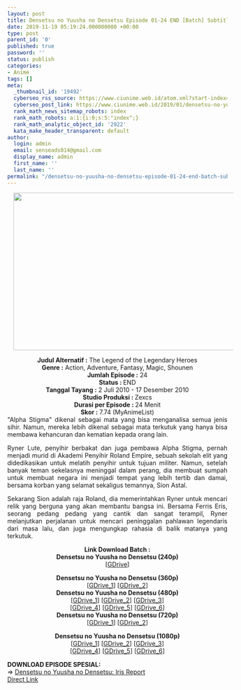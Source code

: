 ```yaml
---
layout: post
title: Densetsu no Yuusha no Densetsu Episode 01-24 END [Batch] Subtitle Indonesia
date: 2019-11-19 05:19:24.000000000 +00:00
type: post
parent_id: '0'
published: true
password: ''
status: publish
categories:
- Anime
tags: []
meta:
  _thumbnail_id: '19492'
  cyberseo_rss_source: https://www.ciunime.web.id/atom.xml?start-index=2401&max-results=150
  cyberseo_post_link: https://www.ciunime.web.id/2019/01/densetsu-no-yuusha-no-densetsu-episode.html
  rank_math_news_sitemap_robots: index
  rank_math_robots: a:1:{i:0;s:5:"index";}
  rank_math_analytic_object_id: '2922'
  kata_make_header_transparent: default
author:
  login: admin
  email: senseads014@gmail.com
  display_name: admin
  first_name: ''
  last_name: ''
permalink: "/densetsu-no-yuusha-no-densetsu-episode-01-24-end-batch-subtitle-indonesia/"
---
```

<div class="separator" style="clear: both; text-align: center;"><a href="https://4.bp.blogspot.com/-LOKvmc7XTk4/XDDKwAoXIaI/AAAAAAAAGSg/TYhq_sCMN_clK77K4mXwYz4sOXomDV3FQCLcBGAs/s1600/Densetsu%2Bno%2BYuusha%2Bno%2BDensetsu.png" imageanchor="1" style="margin-left: 1em; margin-right: 1em;"><img border="0" data-original-height="720" data-original-width="1280" height="360" src="{{ site.baseurl }}/assets/2019/11/Densetsu%2Bno%2BYuusha%2Bno%2BDensetsu.png" width="640" /></a></div>
<p>
<div style="text-align: center;"><b>Judul Alternatif :</b> The Legend of the Legendary Heroes</div>
<div style="text-align: center;"><b><b>Genre :</b></b> Action, Adventure, Fantasy, Magic, Shounen</div>
<div style="text-align: center;"><b>Jumlah Episode :</b> 24<br /><b>Status :&nbsp;</b>END<br /><b>Tanggal Tayang :</b> 2 Juli 2010 - 17 Desember 2010<br /><b>Studio Produksi : </b>Zexcs<br /><b>Durasi per Episode :&nbsp;</b>24 Menit</div>
<div style="text-align: center;"><b>Skor :</b> 7.74 (MyAnimeList)</div>
<div style="text-align: justify;"></div>
<div style="text-align: justify;">"Alpha Stigma" dikenal sebagai mata yang bisa menganalisa semua jenis sihir. Namun, mereka lebih dikenal sebagai mata terkutuk yang hanya bisa membawa kehancuran dan kematian kepada orang lain.</p>
<p>Ryner Lute, penyihir berbakat dan juga pembawa Alpha Stigma, pernah menjadi murid di Akademi Penyihir Roland Empire, sebuah sekolah elit yang didedikasikan untuk melatih penyihir untuk tujuan militer. Namun, setelah banyak teman sekelasnya meninggal dalam perang, dia membuat sumpah untuk membuat negara ini menjadi tempat yang lebih tertib dan damai, bersama korban yang selamat sekaligus temannya, Sion Astal.</p>
<p>Sekarang Sion adalah raja Roland, dia memerintahkan Ryner untuk mencari relik yang berguna yang akan membantu bangsa ini. Bersama Ferris Eris, seorang pedang pedang yang cantik dan sangat terampil, Ryner melanjutkan perjalanan untuk mencari peninggalan pahlawan legendaris dari masa lalu, dan juga mengungkap rahasia di balik matanya yang terkutuk.</p></div>
<div style="text-align: justify;"></div>
<div style="text-align: justify;"></div>
<div style="text-align: center;"><b>Link Download Batch :</b></div>
<div style="text-align: center;">
<div style="text-align: center;"><b>Densetsu no Yuusha no Densetsu (240p)</b></div>
<div style="text-align: center;">[<a href="https://drive.google.com/uc?export=download&amp;id=1m8kQN4lePIa2RjLsi1LXe6Ln4eaEjbiT" target="_blank" rel="noopener">GDrive</a>]</div>
<p></div>
<div style="text-align: center;"><b>Densetsu no Yuusha no Densetsu (360p)</b></div>
<div style="text-align: center;">[<a href="https://drive.google.com/uc?export=download&amp;id=1BWvBBbzwT136i_sNkShsU49fhm6EBfaw" target="_blank" rel="noopener">GDrive_1</a>] [<a href="https://drive.google.com/uc?export=download&amp;id=1T59mqrZj_TmiHaUlgmn5izKzbureg9DN" target="_blank" rel="noopener">GDrive_2</a>]</div>
<div style="text-align: center;"></div>
<div style="text-align: center;"><b>Densetsu no Yuusha no Densetsu (480p)</b><br />[<a href="https://drive.google.com/uc?id=1BsRrAQl97JjI3fF8qI9Dw3hwJOXV811g" target="_blank" rel="noopener">GDrive_1</a>] [<a href="https://drive.google.com/uc?id=1D80jzVtc0s1RBhfOwgbWzIUuikD6eVag" target="_blank" rel="noopener">GDrive_2</a>] [<a href="https://drive.google.com/uc?id=11gYC8JpeaOauTU-maJJvQF6MQbJOnLNy" target="_blank" rel="noopener">GDrive_3</a>]<br />[<a href="https://drive.google.com/uc?export=download&amp;id=1qXHTaRsBcWd7N7kFfA31AocqybpyVDU6" target="_blank" rel="noopener">GDrive_4</a>] [<a href="https://drive.google.com/uc?export=download&amp;id=1hHaTOoRrSZZlj6FFoDnp95ncj1bOqUz1" target="_blank" rel="noopener">GDrive_5</a>] [<a href="https://drive.google.com/uc?export=download&amp;id=0B71ihicczfvobm1LN21PZ2lnd0U" target="_blank" rel="noopener">GDrive_6</a>]</div>
<div style="text-align: center;"><b>Densetsu no Yuusha no Densetsu (720p)</b><br />[<a href="https://drive.google.com/uc?export=download&amp;id=1Xkhkndd9u2MiC8ojsCitScZxf1GZfGoE" target="_blank" rel="noopener">GDrive_1</a>] [<a href="https://drive.google.com/uc?export=download&amp;id=13OmauY9BNuO6U629ZIvcwshYJY1x4alp" target="_blank" rel="noopener">GDrive_2</a>]</p>
<p><b>Densetsu no Yuusha no Densetsu (1080p)</b><br />[<a href="https://drive.google.com/uc?id=15wWDFe7AjHdxt4vyBILBqfeZvVhNk8ix" target="_blank" rel="noopener">GDrive_1</a>] [<a href="https://drive.google.com/uc?id=19V6MbcAtsvH6xKNkUDIwevINsGbNSmaE" target="_blank" rel="noopener">GDrive_2</a>] [<a href="https://drive.google.com/uc?id=156S1oS4OwUAm6zIklnd6f3xxXlz3ht3f" target="_blank" rel="noopener">GDrive_3</a>]<br />[<a href="https://drive.google.com/uc?export=download&amp;id=0B71ihicczfvoWXNPblV6bEY2dGs" target="_blank" rel="noopener">GDrive_4</a>] [<a href="https://drive.google.com/uc?id=1GXTrzuyzLx4dGH7pWEZjR0e08On-IauU" target="_blank" rel="noopener">GDrive_5</a>] [<a href="https://drive.google.com/uc?id=1SYEuC9OABU5Qx7oqNKh2YS3ekBORPE4M" target="_blank" rel="noopener">GDrive_6</a>]
<div style="text-align: left;"></div>
<div style="text-align: left;"></div>
<div style="text-align: left;"><b>DOWNLOAD EPISODE SPESIAL:</b></div>
<div style="text-align: left;"></div>
<div style="text-align: left;">=&gt;&nbsp;<a href="https://www.ciunime.web.id/2019/08/densetsu-no-yuusha-no-densetsu-iris.html" target="_blank" rel="noopener">Densetsu no Yuusha no Densetsu: Iris Report</a></div>
<div style="text-align: left;"></div>
</div>
<link rel="stylesheet" href="https://cdnjs.cloudflare.com/ajax/libs/font-awesome/4.7.0/css/font-awesome.min.css" />
<div class="divbtn"> <a href="https://handymansurrender.com/fihup8buzv?key=94550f7ce39444073321dde3b8782f97" class="btn"><i class="fa fa-download"></i> Direct Link</a> </div>
